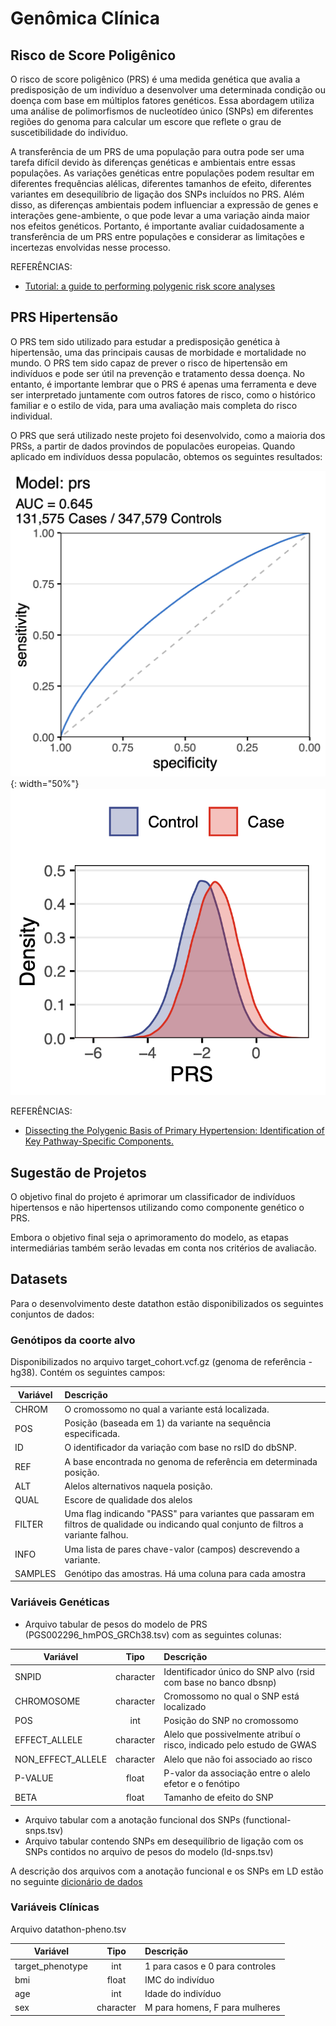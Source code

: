 # Genômica Clínica

## Risco de Score Poligênico

O risco de score poligênico (PRS) é uma medida genética que avalia a predisposição de um indivíduo a desenvolver uma determinada condição ou doença com base em múltiplos fatores genéticos. Essa abordagem utiliza uma análise de polimorfismos de nucleotídeo único (SNPs) em diferentes regiões do genoma para calcular um escore que reflete o grau de suscetibilidade do indivíduo.

A transferência de um PRS de uma população para outra pode ser uma tarefa difícil devido às diferenças genéticas e ambientais entre essas populações. As variações genéticas entre populações podem resultar em diferentes frequências alélicas, diferentes tamanhos de efeito, diferentes variantes em desequilíbrio de ligação dos SNPs incluídos no PRS. Além disso, as diferenças ambientais podem influenciar a expressão de genes e interações gene-ambiente, o que pode levar a uma variação ainda maior nos efeitos genéticos. Portanto, é importante avaliar cuidadosamente a transferência de um PRS entre populações e considerar as limitações e incertezas envolvidas nesse processo.

REFERÊNCIAS:

- [Tutorial: a guide to performing polygenic risk score analyses](https://doi.org/10.1038/s41596-020-0353-1)

## PRS Hipertensão

O PRS tem sido utilizado para estudar a predisposição genética à hipertensão, uma das principais causas de morbidade e mortalidade no mundo. O PRS tem sido capaz de prever o risco de hipertensão em indivíduos e pode ser útil na prevenção e tratamento dessa doença. No entanto, é importante lembrar que o PRS é apenas uma ferramenta e deve ser interpretado juntamente com outros fatores de risco, como o histórico familiar e o estilo de vida, para uma avaliação mais completa do risco individual.

O PRS que será utilizado neste projeto foi desenvolvido, como a maioria dos PRSs, a partir de dados provindos de populacões europeias. Quando aplicado em indivíduos dessa populacão, obtemos os seguintes resultados:

![auroc|200](imgs/htn_auroc_ukbb.png){: width="50%"}
![density|200](imgs/htn_density_ukbb.png)



REFERÊNCIAS:

- [Dissecting the Polygenic Basis of Primary Hypertension: Identification of Key Pathway-Specific Components.](https://doi.org/10.3389/fcvm.2022.814502)

## Sugestão de Projetos

O objetivo final do projeto é aprimorar um classificador de indivíduos hipertensos e não hipertensos utilizando como componente genético o PRS.

Embora o objetivo final seja o aprimoramento do modelo, as etapas intermediárias também serão levadas em conta nos critérios de avaliacão.

## Datasets

Para o desenvolvimento deste datathon estão disponibilizados os seguintes conjuntos de dados:

### Genótipos da coorte alvo
Disponibilizados no arquivo target_cohort.vcf.gz (genoma de referência - hg38). Contém os seguintes campos:

| Variável         | Descrição | 
|--------------|:-----|
| CHROM |  O cromossomo no qual a variante está localizada.  |
| POS      |  Posição (baseada em 1) da variante na sequência especificada. |
| ID      |  O identificador da variação com base no rsID do dbSNP. |
| REF      |  A base encontrada no genoma de referência em determinada posição. |
| ALT      |  Alelos alternativos naquela posição. |
| QUAL      |  Escore de qualidade dos alelos |
| FILTER      |  Uma flag indicando "PASS" para variantes que passaram em filtros de qualidade ou indicando qual conjunto de filtros a variante falhou. |
| INFO      |  Uma lista de pares chave-valor (campos) descrevendo a variante. |
| SAMPLES      |  Genótipo das amostras. Há uma coluna para cada amostra |


### Variáveis Genéticas

- Arquivo tabular de pesos do modelo de PRS (PGS002296_hmPOS_GRCh38.tsv) com as seguintes colunas:

| Variável         | Tipo | Descrição |
|--------------|:-----:|:-----------|
| SNPID |  character |       Identificador único do SNP alvo (rsid com base no banco dbsnp) |
| CHROMOSOME      |  character |          Cromossomo no qual o SNP está localizado |
| POS      |  int |         Posição do SNP no cromossomo |
| EFFECT_ALLELE      |  character |          Alelo que possivelmente atribuí o risco, indicado pelo estudo de GWAS |
| NON_EFFECT_ALLELE      |  character |          Alelo que não foi associado ao risco |
| P-VALUE      |  float |          P-valor da associação entre o alelo efetor e o fenótipo |
| BETA      |  float |          Tamanho de efeito do SNP |


- Arquivo tabular com a anotação funcional dos SNPs (functional-snps.tsv)
- Arquivo tabular contendo SNPs em desequilíbrio de ligação com os SNPs contidos no arquivo de pesos do modelo (ld-snps.tsv) 

A descrição dos arquivos com a anotação funcional e os SNPs em LD estão no seguinte [dicionário de dados]()

### Variáveis Clínicas
Arquivo datathon-pheno.tsv

| Variável         | Tipo | Descrição |
|--------------|:-----:|:-----------|
| target_phenotype |  int |        1 para casos e 0 para controles |
| bmi      |  float |          IMC do indivíduo |
| age      |  int |          Idade do indivíduo |
| sex      |  character |          M para homens, F para mulheres |

